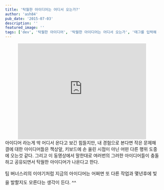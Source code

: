 ```yaml
---
title: '탁월한 아이디어는 어디서 오는가?'
author: 'ash84'
pub_date: '2015-07-03'
description: ''
featured_image: ''
tags: ['dev', '탁월한 아이디어', '탁월한 아이디어는 어디서 오는가', '태그를 입력해 주세요.']
---
```



<center>  
<iframe allowfullscreen="" frameborder="0" height="315" src="http://www.youtube.com/embed/DTL7h8bEJQU" width="420"></iframe>  
</center><span style="font-size: 11pt;">아이디어 라는게 딱 어디서 온다고 보긴 힘들지만, 내 경험으로 본다면 작은 문제해결에 대한 아이디어들은 책상앞, 키보드에 손 올린 시점이 아닌 어떤 다른 행위 도중에 오는것 같다. 그리고 이 동영상에서 말한대로 여러번의 그러한 아이디어들이 충돌하고 공유되면서 탁월한 아이디어가 나온다고 한다. </span>

<span style="font-size: 11pt;">  
</span>

<span style="font-size: 15px; line-height: 29px;">팀 버너스리의 이야기처럼 지금의 아이디어는 어쩌면 또 다른 작업과 몇년후에 빛을 발할지도 모른다는 생각이 든다. ^^ </span>



